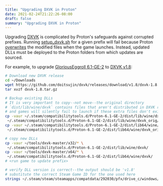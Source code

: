 ```yaml
---
title: "Upgrading DXVK in Proton"
date: 2021-02-24T21:22:26-08:00
draft: false
summary: "Upgrading DXVK in Proton"
---
```


Upgrading [DXVK](https://github.com/doitsujin/dxvk) is complicated by Proton's safeguards against corrupted prefixes. Running [setup_dxvk.sh](https://github.com/doitsujin/dxvk/blob/5e55ced8b26651d231254da66c8d914b72b2b5ac/setup_dxvk.sh) for a given prefix will fail because Proton [overwrites](https://github.com/ValveSoftware/Proton/blob/7c91f57ec93b1ebf07799651b993e01b88ce30b8/proton#L565-L570) the modified files when the game launches. Instead, updated DLLs must be deployed to the Proton folders from which updates are sourced.

For example, to upgrade [GloriousEggroll 6.1-GE-2](https://github.com/GloriousEggroll/proton-ge-custom/releases/tag/6.1-GE-2) to [DXVK v1.8](https://github.com/doitsujin/dxvk/releases/tag/v1.8):

```bash
# Download new DXVK release
cd ~/Downloads
wget https://github.com/doitsujin/dxvk/releases/download/v1.8/dxvk-1.8.tar.gz
tar xvzf dxvk-1.8.tar.gz

# Backup existing DLLs
# It is very important to copy--not move--the original directory
# `dist/lib/wine/dxvk` contains files that aren't distributed in DXVK releases,
# and games will silently fail to launch if these extra files don't exist.
cp -vaur ~/.steam/compatibilitytools.d/Proton-6.1-GE-2/dist/lib/wine/dxvk/ \
 ~/.steam/compatibilitytools.d/Proton-6.1-GE-2/dist/lib/wine/dxvk_orig/
cp -vaur ~/.steam/compatibilitytools.d/Proton-6.1-GE-2/dist/lib64/wine/dxvk/ \
 ~/.steam/compatibilitytools.d/Proton-6.1-GE-2/dist/lib64/wine/dxvk_orig/

# copy new DLLs
cp -vaur ~/tools/dxvk-master/x32/* \
 ~/.steam/compatibilitytools.d/Proton-6.1-GE-2/dist/lib/wine/dxvk/
cp -vaur ~/tools/dxvk-master/x64/* \
 ~/.steam/compatibilitytools.d/Proton-6.1-GE-2/dist/lib64/wine/dxvk/
# <run game to update prefix>

# verify DLL version is correct--the output should be 'v1.8'
# substitute the correct Steam Game ID for the one used here
strings ~/.steam/steam/steamapps/compatdata/292030/pfx/drive_c/windows/system32/dxgi.dll | grep '^v[0-9]\.'
```
